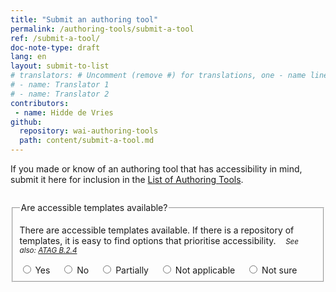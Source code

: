 ```yaml
---
title: "Submit an authoring tool"
permalink: /authoring-tools/submit-a-tool
ref: /submit-a-tool/
doc-note-type: draft
lang: en
layout: submit-to-list
# translators: # Uncomment (remove #) for translations, one - name line per translator.
# - name: Translator 1
# - name: Translator 2
contributors:
 - name: Hidde de Vries
github:
  repository: wai-authoring-tools
  path: content/submit-a-tool.md
---
```


If you made or know of an authoring tool that has accessibility in mind, submit it here for inclusion in the [List of Authoring Tools](/wai-authoring-tools/authoring-tools).

<style>
  form {
    margin-top: 2em;
  }
  label { margin-right: 1em; }
  .info:first-child,  
  #site-header,
  #main > header,
  #main > p:first-of-type,
  #helpimprove,
  .site-footer,
  section:last-of-type {
    display: none;
  }
</style>

<form>
  <fieldset data-submit-tool-example>
    <legend>Are accessible templates available?</legend>
    <p>There are accessible templates available. If there is a repository of templates, it is easy to find options that prioritise accessibility. <small style="margin-left: 1em;"><em>See also: <a href="https://www.w3.org/TR/ATAG20/#gl_b24">ATAG B.2.4</a></em></small></p>
    <p></p>
    <label><input type="radio" name="question-1"> Yes</label>
    <label><input type="radio" name="question-1"> No</label>
    <label><input type="radio" name="question-1" data-triggers="partially"> Partially</label>
    <label><input type="radio" name="question-1" data-triggers="not-applicable"> Not applicable</label>
    <label><input type="radio" name="question-1" data-triggers="not-sure"> Not sure </label>    
    <div id="partially" data-trigger hidden>
      <p>You selected <b>partial support</b>. Partial support is better than no support at all!</p>
      <p>Please describe what your support looks like: “accessible templates are available, but it is really hard to find them.”</p>
      <label for="description">Description</label>
      <textarea id="description" style="width: 100%" rows="4">
      </textarea>
    </div>
    <div id="not-applicable" data-trigger hidden>
      <p>You selected <b>not applicable</b>. We will not list this criterion for your tool.</p>
    </div>
    <div id="not-sure" data-trigger hidden>
      <p>You selected <b>not sure</b>. We will not list this criterion for your tool.</p>
    </div>
  </fieldset>
</form>